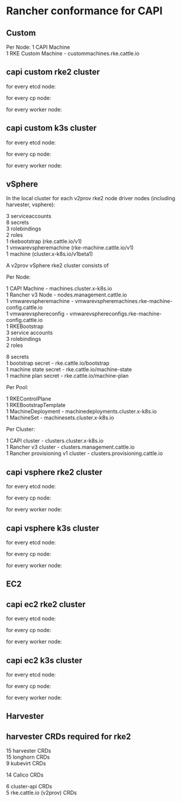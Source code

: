 # Rancher conformance for CAPI

## Custom

Per Node:
1 CAPI Machine  
1 RKE Custom Machine - custommachines.rke.cattle.io

## capi custom rke2 cluster

for every etcd node:

for every cp node:

for every worker node:

## capi custom k3s cluster

for every etcd node:

for every cp node:

for every worker node:

## vSphere

In the local cluster for each v2prov rke2 node driver nodes (including harvester, vsphere):

3 serviceaccounts  
8 secrets  
3 rolebindings  
2 roles  
1 rkebootstrap (rke.cattle.io/v1)  
1 vmwarevspheremachine (rke-machine.cattle.io/v1)  
1 machine (cluster.x-k8s.io/v1beta1)  

A v2prov vSphere rke2 cluster consists of

Per Node:

1 CAPI Machine - machines.cluster.x-k8s.io  
1 Rancher v3 Node - nodes.management.cattle.io  
1 vmwarevspheremachine - vmwarevspheremachines.rke-machine-config.cattle.io  
1 vmwarevsphereconfig - vmwarevsphereconfigs.rke-machine-config.cattle.io  
1 RKEBootstrap  
3 service accounts  
3 rolebindings  
2 roles  

8 secrets  
1 bootstrap secret - rke.cattle.io/bootstrap  
1 machine state secret - rke.cattle.io/machine-state  
1 machine plan secret - rke.cattle.io/machine-plan  

Per Pool:

1 RKEControlPlane  
1 RKEBootstrapTemplate  
1 MachineDeployment - machinedeployments.cluster.x-k8s.io  
1 MachineSet - machinesets.cluster.x-k8s.io  

Per Cluster:

1 CAPI cluster - clusters.cluster.x-k8s.io  
1 Rancher v3 cluster - clusters.management.cattle.io  
1 Rancher provisioning v1 cluster - clusters.provisioning.cattle.io  

## capi vsphere rke2 cluster

for every etcd node:

for every cp node:

for every worker node:

## capi vsphere k3s cluster

for every etcd node:

for every cp node:

for every worker node:

## EC2

## capi ec2 rke2 cluster

for every etcd node:

for every cp node:

for every worker node:

## capi ec2 k3s cluster

for every etcd node:

for every cp node:

for every worker node:

## Harvester

## harvester CRDs required for rke2

15 harvester CRDs  
15 longhorn CRDs  
9 kubevirt CRDs  

14 Calico CRDs  

6 cluster-api CRDs  
5 rke.cattle.io (v2prov) CRDs  

